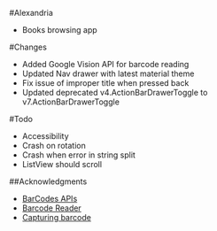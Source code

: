 #Alexandria
- Books browsing app


#Changes
- Added Google Vision API for barcode reading
- Updated Nav drawer with latest material theme
- Fix issue of improper title when pressed back
- Updated deprecated v4.ActionBarDrawerToggle to v7.ActionBarDrawerToggle

#Todo
- Accessibility
- Crash on rotation
- Crash when error in string split
- ListView should scroll


##Acknowledgments
- [BarCodes APIs](https://search-codelabs.appspot.com/codelabs/bar-codes)
- [Barcode Reader](https://github.com/googlesamples/android-vision/tree/master/visionSamples/barcode-reader)
- [Capturing barcode](http://stackoverflow.com/questions/32021193/how-to-capture-barcode-values-using-the-new-barcode-api-in-google-play-services)